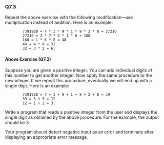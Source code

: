 ### Q7.3

Repeat the above exercise with the following modification—use multiplication instead of addition. Here is an example:

```
		7391928 = 7 * 3 * 9 * 1 * 9 * 2 * 8 = 27216
		27216 = 2 * 7 * 2 * 1 * 6 = 168
		168 = 1 * 6 * 8 = 48
		48 = 4 * 8 = 32
		32 = 3 * 2 = 6.
```

#### Above Exercise (Q7.2)

Suppose you are given a positive integer. You can add individual digits of this number to get another integer. Now apply the same procedure to the new integer. If we repeat this procedure, eventually we will end up with a single digit. Here is an example:

```
		7391928 = 7 + 3 + 9 + 1 + 9 + 2 + 8 = 39
		39 = 3 + 9 = 12
		12 = 1 + 2 = 3.
```

Write a program that reads a positive integer from the user and displays the single digit as obtained by the above procedure. For the example, the output should be 3.

Your program should detect negative input as an error and terminate after displaying an appropriate error message.

